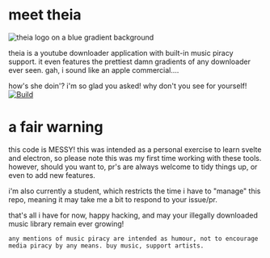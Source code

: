 # meet theia

![theia logo on a blue gradient background](https://arweave.net/GXR6QxmsIiqR1O0XOwswPtwLwC5o8GKtLwXKy2OOW5w)

theia is a youtube downloader application with built-in music piracy support. it even features the prettiest damn gradients of any downloader ever seen. gah, i sound like an apple commercial....

how's she doin'? i'm so glad you asked! why don't you see for yourself!
[![Build](https://github.com/cl0vrfi3ld/theia-app/actions/workflows/build.yml/badge.svg?branch=prerelease)](https://github.com/cl0vrfi3ld/theia-app/actions/workflows/build.yml)

# a fair warning

this code is MESSY! this was intended as a personal exercise to learn svelte and electron, so please note this was my first time working with these tools. however, should you want to, pr's are always welcome to tidy things up, or even to add new features.

i'm also currently a student, which restricts the time i have to "manage" this repo, meaning it may take me a bit to respond to your issue/pr.

that's all i have for now, happy hacking, and may your illegally downloaded music library remain ever growing!

`any mentions of music piracy are intended as humour, not to encourage media piracy by any means. buy music, support artists.`

